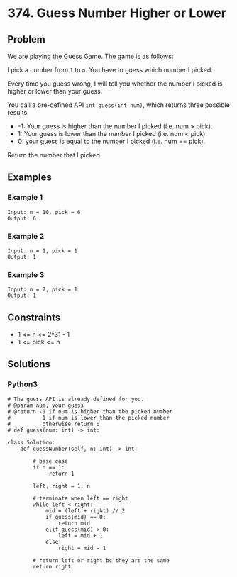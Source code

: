 # 374. Guess Number Higher or Lower

## Problem

We are playing the Guess Game. The game is as follows:

I pick a number from `1` to `n`. You have to guess which number I picked.

Every time you guess wrong, I will tell you whether the number I picked is higher or lower than your guess.

You call a pre-defined API `int guess(int num)`, which returns three possible results:

  * -1: Your guess is higher than the number I picked (i.e. num > pick).
  * 1: Your guess is lower than the number I picked (i.e. num < pick).
  * 0: your guess is equal to the number I picked (i.e. num == pick).

Return the number that I picked.

## Examples

### Example 1

```
Input: n = 10, pick = 6
Output: 6
```

### Example 2

```
Input: n = 1, pick = 1
Output: 1
```

### Example 3

```
Input: n = 2, pick = 1
Output: 1
```

## Constraints

* 1 <= n <= 2^31 - 1
* 1 <= pick <= n

## Solutions

### Python3

```
# The guess API is already defined for you.
# @param num, your guess
# @return -1 if num is higher than the picked number
#          1 if num is lower than the picked number
#          otherwise return 0
# def guess(num: int) -> int:

class Solution:
    def guessNumber(self, n: int) -> int:
        
        # base case
        if n == 1:
             return 1
            
        left, right = 1, n
        
        # terminate when left == right
        while left < right:
            mid = (left + right) // 2
            if guess(mid) == 0:
                return mid
            elif guess(mid) > 0:
                left = mid + 1
            else:
                right = mid - 1
        
        # return left or right bc they are the same
        return right
```
